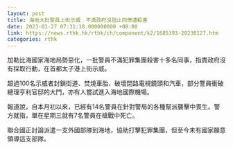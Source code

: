 ```yaml
---
layout: post
title: 海地大批警員上街示威　不滿政府沒阻止同僚遭殺害
date: 2023-01-27 07:31:18.000000000 +08:00
link: https://news.rthk.hk/rthk/ch/component/k2/1685393-20230127.htm
categories: rthk
---
```


加勒比海國家海地局勢惡化，一批警員不滿犯罪集團殺害十多名同事，指責政府沒有採取行動，在首都太子港上街示威。

超過100名示威者封鎖街道、焚燒車胎、破壞閉路電視鏡頭和汽車，部分警員衝破總理亨利官邸的大門，亦有人嘗試進入海地國際機場。

報道說，自本月初以來，已經有14名警員在針對警局的各種幫派襲擊中喪生。警方就指，單在星期三就有7名警員在槍戰中死亡。

聯合國正討論派遣一支外國部隊到海地，協助打擊犯罪集團，但至今未有國家願意領導這支部隊。
